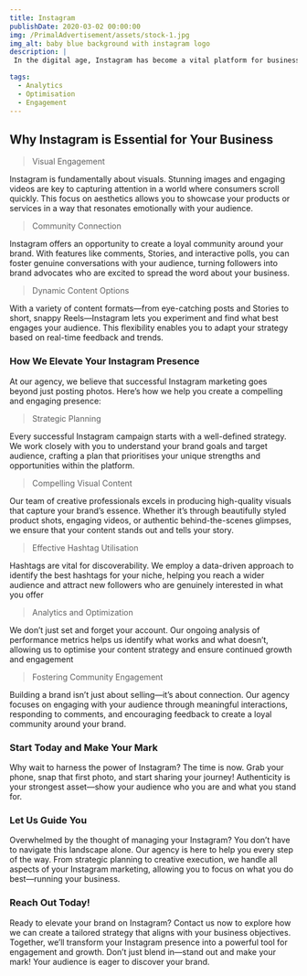 ```yaml
---
title: Instagram
publishDate: 2020-03-02 00:00:00
img: /PrimalAdvertisement/assets/stock-1.jpg
img_alt: baby blue background with instagram logo
description: |
 In the digital age, Instagram has become a vital platform for businesses looking to expand their reach and engage with potential customers. With over 2 billion monthly active users, it’s more than just a photo-sharing app; it’s a space where brands can build relationships, tell their stories, and showcase their offerings in an impactful way. So, how can your business make the most of Instagram? Our social media management and content creation agency is here to guide you every step of the way.

tags:
  - Analytics
  - Optimisation
  - Engagement
---
```


## Why Instagram is Essential for Your Business

>Visual Engagement

Instagram is fundamentally about visuals. Stunning images and engaging videos are key to capturing attention in a world where consumers scroll quickly. This focus on aesthetics allows you to showcase your products or services in a way that resonates emotionally with your audience.

>Community Connection

Instagram offers an opportunity to create a loyal community around your brand. With features like comments, Stories, and interactive polls, you can foster genuine conversations with your audience, turning followers into brand advocates who are excited to spread the word about your business.

>Dynamic Content Options

With a variety of content formats—from eye-catching posts and Stories to short, snappy Reels—Instagram lets you experiment and find what best engages your audience. This flexibility enables you to adapt your strategy based on real-time feedback and trends.

### How We Elevate Your Instagram Presence

At our agency, we believe that successful Instagram marketing goes beyond just posting photos. Here’s how we help you create a compelling and engaging presence:

>Strategic Planning

Every successful Instagram campaign starts with a well-defined strategy. We work closely with you to understand your brand goals and target audience, crafting a plan that prioritises your unique strengths and opportunities within the platform.

>Compelling Visual Content

Our team of creative professionals excels in producing high-quality visuals that capture your brand’s essence. Whether it’s through beautifully styled product shots, engaging videos, or authentic behind-the-scenes glimpses, we ensure that your content stands out and tells your story.

>Effective Hashtag Utilisation

Hashtags are vital for discoverability. We employ a data-driven approach to identify the best hashtags for your niche, helping you reach a wider audience and attract new followers who are genuinely interested in what you offer

>Analytics and Optimization

We don’t just set and forget your account. Our ongoing analysis of performance metrics helps us identify what works and what doesn’t, allowing us to optimise your content strategy and ensure continued growth and engagement

>Fostering Community Engagement

Building a brand isn’t just about selling—it’s about connection. Our agency focuses on engaging with your audience through meaningful interactions, responding to comments, and encouraging feedback to create a loyal community around your brand.

### Start Today and Make Your Mark

Why wait to harness the power of Instagram? The time is now. Grab your phone, snap that first photo, and start sharing your journey! Authenticity is your strongest asset—show your audience who you are and what you stand for.

### Let Us Guide You

Overwhelmed by the thought of managing your Instagram? You don’t have to navigate this landscape alone. Our agency is here to help you every step of the way. From strategic planning to creative execution, we handle all aspects of your Instagram marketing, allowing you to focus on what you do best—running your business.


### Reach Out Today!

Ready to elevate your brand on Instagram? Contact us now to explore how we can create a tailored strategy that aligns with your business objectives. Together, we’ll transform your Instagram presence into a powerful tool for engagement and growth. Don’t just blend in—stand out and make your mark! Your audience is eager to discover your brand.

